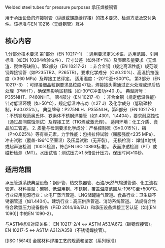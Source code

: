 Welded steel tubes for pressure purposes​​
承压焊接钢管

用于​​承压设备​​的​​焊接钢管​​（纵缝或螺旋缝焊接）的技术要求、检测方法及交付条件。该标准与EN 10216（无缝钢管）互补

## 核心内容
1.分部分技术要求​​
​​第1部分（EN 10217-1）​​：​​通用要求​​
定义术语、适用范围、引用标准（如EN 10204检验文件）、尺寸公差（如外径±1%）及表面质量要求（无焊渣、裂纹等缺陷）。
​​第2部分（EN 10217-2）​​：​​非合金钢（规定高温性能）​​
规范碳钢焊接钢管（如P235TR2、P265TR），要求化学成分（C≤0.20%）、高温抗拉强度（≥360 MPa）及焊接工艺评定。
适用温度：-20℃至+300℃。
​​第3部分（EN 10217-3）​​：​​可焊接细晶粒钢​​
要求晶粒度≤7级，焊接接头需通过正火处理或焊后热处理（PWHT），确保热影响区韧性（如-30℃冲击功≥40 J）。
典型牌号：P355NHT、P460NHT。
​​第4部分（EN 10217-4）​​：​​非合金钢（规定低温性能）​​
针对低温环境（如-50℃），规定低温冲击功（≥27 J）及化学成分（低硫磷控制，P≤0.025%）。
典型牌号：P275NLH、P355NLH。
​​第5部分（EN 10217-5）​​：​​不锈钢​​
规范奥氏体、铁素体不锈钢焊接管（如1.4301、1.4404），要求耐腐蚀性（通过晶间腐蚀测试）及焊接工艺（TIG焊或激光焊）。
适用环境：化工介质、食品加工管道。
​​2. 质量与检测要求​​
​​化学成分​​：严格控制硫（S≤0.015%）、磷（P≤0.025%）等有害元素。
​​力学性能​​：包括拉伸试验（屈服强度≥235 MPa）、冲击试验（覆盖-196℃至室温）及压扁试验（无开裂）。
​​无损检测​​：
焊缝X射线或超声波检测（100%检测，符合EN ISO 10893标准）。
表面渗透检测（PT）或磁粉检测（MT）。
​​水压试验​​：测试压力≥1.5倍设计压力，保压时间≥10秒。
​​

## 适用范围​​

​​承压管道系统​​
​​典型设备​​：锅炉管、热交换器管、石油/天然气输送管道、化工流程管道。
​​材料类型​​：碳钢、低温用钢、不锈钢，覆盖温度范围从-196℃至+500℃。
​​行业应用​​
​​能源行业​​：火电厂蒸汽管道、LNG储罐输气管道。
​​食品行业​​：卫生级不锈钢管道（如1.4404）。
​​建筑行业​​：高压供热管道、消防系统管道。
​​法规符合性​​
符合欧盟压力设备指令（PED 2014/68/EU）和承压设备焊接工艺认证（如[[EN 1090]] 中的EN 1090-2）。

​​与ASTM标准对应关系​​：
EN 10217-2/4 ↔ ASTM A53/A672（碳钢焊接管）。
EN 10217-5 ↔ ASTM A312/A358（不锈钢焊接管）。

[[ISO 15614]] 金属材料焊接工艺的规范和鉴定​​（系列标准）





